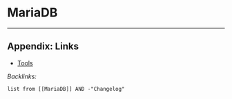 # MariaDB

---

## Appendix: Links

* [Tools](../../../Tools.md)

*Backlinks:*

````dataview
list from [[MariaDB]] AND -"Changelog"
````
